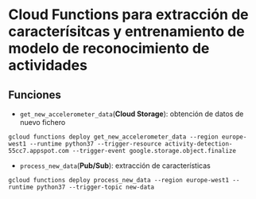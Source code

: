 # Cloud Functions para extracción de caracterísitcas y entrenamiento de modelo de reconocimiento de actividades

## Funciones

- `get_new_accelerometer_data`(**Cloud Storage**): obtención de datos de nuevo fichero
```
gcloud functions deploy get_new_accelerometer_data --region europe-west1 --runtime python37 --trigger-resource activity-detection-55cc7.appspot.com --trigger-event google.storage.object.finalize
```
- `process_new_data`(**Pub/Sub**): extracción de características
```
gcloud functions deploy process_new_data --region europe-west1 --runtime python37 --trigger-topic new-data
```

